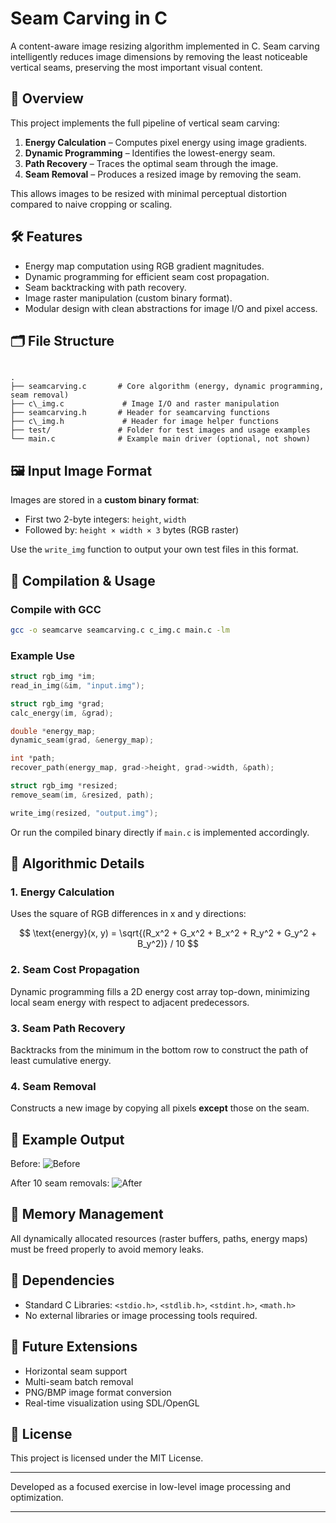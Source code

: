 # Seam Carving in C

A content-aware image resizing algorithm implemented in C. Seam carving intelligently reduces image dimensions by removing the least noticeable vertical seams, preserving the most important visual content.

## 📸 Overview

This project implements the full pipeline of vertical seam carving:
1. **Energy Calculation** – Computes pixel energy using image gradients.
2. **Dynamic Programming** – Identifies the lowest-energy seam.
3. **Path Recovery** – Traces the optimal seam through the image.
4. **Seam Removal** – Produces a resized image by removing the seam.

This allows images to be resized with minimal perceptual distortion compared to naive cropping or scaling.

## 🛠 Features

- Energy map computation using RGB gradient magnitudes.
- Dynamic programming for efficient seam cost propagation.
- Seam backtracking with path recovery.
- Image raster manipulation (custom binary format).
- Modular design with clean abstractions for image I/O and pixel access.

## 🗂 File Structure

```

.
├── seamcarving.c       # Core algorithm (energy, dynamic programming, seam removal)
├── c\_img.c             # Image I/O and raster manipulation
├── seamcarving.h       # Header for seamcarving functions
├── c\_img.h             # Header for image helper functions
├── test/               # Folder for test images and usage examples
└── main.c              # Example main driver (optional, not shown)

````

## 🖼 Input Image Format

Images are stored in a **custom binary format**:
- First two 2-byte integers: `height`, `width`
- Followed by: `height × width × 3` bytes (RGB raster)

Use the `write_img` function to output your own test files in this format.

## 🧪 Compilation & Usage

### Compile with GCC

```bash
gcc -o seamcarve seamcarving.c c_img.c main.c -lm
````

### Example Use

```c
struct rgb_img *im;
read_in_img(&im, "input.img");

struct rgb_img *grad;
calc_energy(im, &grad);

double *energy_map;
dynamic_seam(grad, &energy_map);

int *path;
recover_path(energy_map, grad->height, grad->width, &path);

struct rgb_img *resized;
remove_seam(im, &resized, path);

write_img(resized, "output.img");
```

Or run the compiled binary directly if `main.c` is implemented accordingly.

## 📐 Algorithmic Details

### 1. Energy Calculation

Uses the square of RGB differences in x and y directions:

$$
\text{energy}(x, y) = \sqrt{(R_x^2 + G_x^2 + B_x^2 + R_y^2 + G_y^2 + B_y^2)} / 10
$$

### 2. Seam Cost Propagation

Dynamic programming fills a 2D energy cost array top-down, minimizing local seam energy with respect to adjacent predecessors.

### 3. Seam Path Recovery

Backtracks from the minimum in the bottom row to construct the path of least cumulative energy.

### 4. Seam Removal

Constructs a new image by copying all pixels **except** those on the seam.

## 📁 Example Output

Before:
![Before](https://via.placeholder.com/240x180.png?text=Input+Image)

After 10 seam removals:
![After](https://via.placeholder.com/200x180.png?text=Resized+Image)

## 🧼 Memory Management

All dynamically allocated resources (raster buffers, paths, energy maps) must be freed properly to avoid memory leaks.

## 🧾 Dependencies

* Standard C Libraries: `<stdio.h>`, `<stdlib.h>`, `<stdint.h>`, `<math.h>`
* No external libraries or image processing tools required.

## 📌 Future Extensions

* Horizontal seam support
* Multi-seam batch removal
* PNG/BMP image format conversion
* Real-time visualization using SDL/OpenGL

## 📄 License

This project is licensed under the MIT License.

---

Developed as a focused exercise in low-level image processing and optimization.

---
